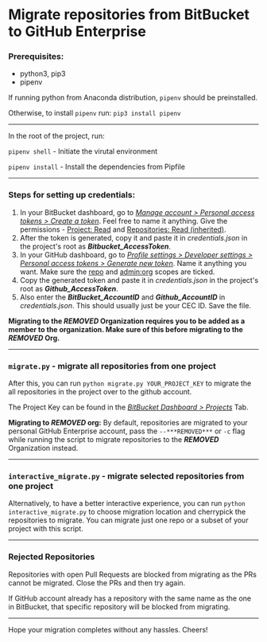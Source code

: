# **Migrate repositories from BitBucket to GitHub Enterprise**



### Prerequisites:

- python3, pip3
- pipenv

If running python from Anaconda distribution, `pipenv` should be preinstalled.

Otherwise, to install `pipenv` run: `pip3 install pipenv`

------

In the root of the project, run:

`pipenv shell` - Initiate the virutal environment

`pipenv install` - Install the dependencies from Pipfile

------



### Steps for setting up credentials:

1. In your BitBucket dashboard, go to *<u>Manage account > Personal access tokens > Create a token</u>*. Feel free to name it anything. Give the permissions - <u>Project: Read</u> and <u>Repositories: Read (inherited)</u>.
2. After the token is generated, copy it and paste it in *credentials.json* in the project's root as ***Bitbucket_AccessToken***.
3. In your GitHub dashboard, go to *<u>Profile settings > Developer settings > Personal access tokens > Generate new token</u>*. Name it anything you want. Make sure the <u>repo</u> and <u>admin:org</u> scopes are ticked.
4. Copy the generated token and paste it in *credentials.json* in the project's root as ***Github_AccessToken***.
5. Also enter the ***BitBucket_AccountID*** and ***Github_AccountID*** in *credentials.json*. This should usually just be your CEC ID. Save the file.

**Migrating to the ***REMOVED*** Organization requires you to be added as a member to the organization. Make sure of this before migrating to the ***REMOVED*** Org.**

------



### `migrate.py` - migrate all repositories from one project

After this, you can run `python migrate.py YOUR_PROJECT_KEY` to migrate the all repositories in the project over to the github account.

The Project Key can be found in the *<u>BitBucket Dashboard > Projects</u>* Tab.

**Migrating to ***REMOVED*** org:** By default, repositories are migrated to your personal GitHub Enterprise account, pass the `--***REMOVED***` or `-c` flag while running the script to migrate repositories to the ***REMOVED*** Organization instead.

------



### `interactive_migrate.py` - migrate selected repositories from one project

Alternatively, to have a better interactive experience, you can run `python interactive_migrate.py` to choose migration location and cherrypick the repositories to migrate. You can migrate just one repo or a subset of your project with this script.

------



### Rejected Repositories

Repositories with open Pull Requests are blocked from migrating as the PRs cannot be migrated. Close the PRs and then try again.

If GitHub account already has a repository with the same name as the one in BitBucket, that specific repository will be blocked from migrating.

------

Hope your migration completes without any hassles. Cheers!